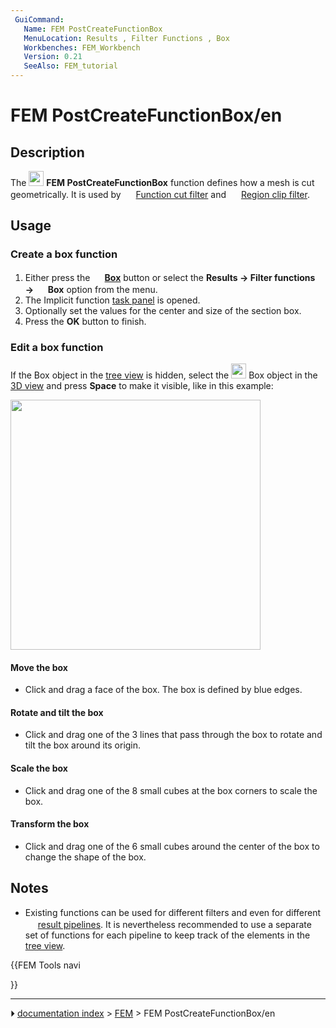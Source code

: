 ```yaml
---
 GuiCommand:
   Name: FEM PostCreateFunctionBox
   MenuLocation: Results , Filter Functions , Box
   Workbenches: FEM_Workbench
   Version: 0.21
   SeeAlso: FEM_tutorial
---
```


# FEM PostCreateFunctionBox/en

## Description

The <img alt="" src=images/FEM_PostCreateFunctionBox.svg  style="width:24px;"> **FEM PostCreateFunctionBox** function defines how a mesh is cut geometrically. It is used by <img alt="" src=images/FEM_PostFilterCutFunction.svg  style="width:16px;"> [Function cut filter](FEM_PostFilterCutFunction.md) and <img alt="" src=images/FEM_PostFilterClipRegion.svg  style="width:16px;"> [Region clip filter](FEM_PostFilterClipRegion.md).

## Usage

### Create a box function 

1.  Either press the **<img src="images/FEM_PostCreateFunctionBox.svg" width=16px> [Box](FEM_PostCreateFunctionBox.md)** button or select the **Results → Filter functions → <img src="images/FEM_PostCreateFunctionBox.svg" width=16px> Box** option from the menu.
2.  The Implicit function [task panel](Task_panel.md) is opened.
3.  Optionally set the values for the center and size of the section box.
4.  Press the **OK** button to finish.

### Edit a box function 

If the Box object in the [tree view](Tree_view.md) is hidden, select the <img alt="" src=images/FEM_PostCreateFunctionBox.svg  style="width:24px;"> Box object in the [3D view](3D_view.md) and press **Space** to make it visible, like in this example:

<img alt="" src=images/FEM_Box-Cut-Function-Example.png  style="width:400px;">

#### Move the box 

-   Click and drag a face of the box. The box is defined by blue edges.

#### Rotate and tilt the box 

-   Click and drag one of the 3 lines that pass through the box to rotate and tilt the box around its origin.

#### Scale the box 

-   Click and drag one of the 8 small cubes at the box corners to scale the box.

#### Transform the box 

-   Click and drag one of the 6 small cubes around the center of the box to change the shape of the box.

## Notes

-   Existing functions can be used for different filters and even for different <img alt="" src=images/FEM_PostPipelineFromResult.svg  style="width:16px;"> [result pipelines](FEM_PostPipelineFromResult.md). It is nevertheless recommended to use a separate set of functions for each pipeline to keep track of the elements in the [tree view](Tree_view.md).





{{FEM Tools navi

}}



---
⏵ [documentation index](../README.md) > [FEM](Category_FEM.md) > FEM PostCreateFunctionBox/en
